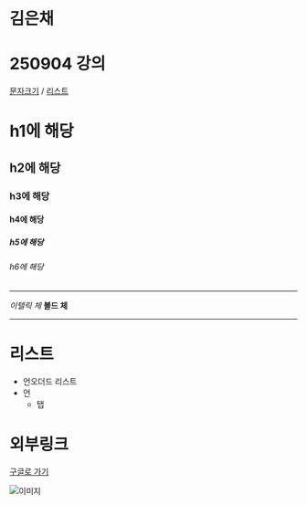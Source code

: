 # 김은채
# 250904 강의

[문자크기](#h에해당) / [리스트](리스트)


# h1에 해당
## h2에 해당
### h3에 해당
#### h4에 해당
##### h5에 해당
###### h6에 해당
---
*이텔릭 체*
**볼드 체**

---

# 리스트
* 언오더드 리스트
* 언
    * 탭
        
# 외부링크
[구글로 가기](https://www.google.com "구글링크")

![이미지](img.jpg "이미지")